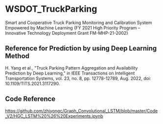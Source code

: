 # WSDOT_TruckParking
Smart and Cooperative Truck Parking Monitoring and Calibration System Empowered by Machine Learning 
(FY 2021 High Priority Program – Innovative Technology Deployment Grant FM-MHP-21-2002)

## Reference for Prediction by using Deep Learning Method
H. Yang et al., "Truck Parking Pattern Aggregation and Availability Prediction by Deep Learning," in IEEE Transactions on Intelligent Transportation Systems, vol. 23, no. 8, pp. 12778-12789, Aug. 2022, doi: 10.1109/TITS.2021.3117290.

## Code Reference
https://github.com/zhiyongc/Graph_Convolutional_LSTM/blob/master/Code_V2/HGC_LSTM%20%26%20Experiments.ipynb
